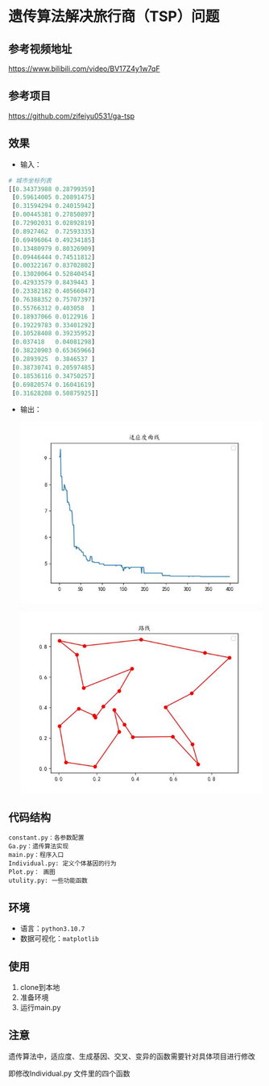 # 遗传算法解决旅行商（TSP）问题
## 参考视频地址
<https://www.bilibili.com/video/BV17Z4y1w7qF>
## 参考项目
<https://github.com/zifeiyu0531/ga-tsp>
## 效果
* 输入：
```python
# 城市坐标列表
[[0.34373988 0.28799359]
 [0.59614005 0.20891475]
 [0.31594294 0.24015942]
 [0.00445381 0.27850897]
 [0.72902031 0.02892819]
 [0.8927462  0.72593335]
 [0.69496064 0.49234185]
 [0.13480979 0.80326909]
 [0.09446444 0.74511812]
 [0.00322167 0.83702802]
 [0.13020064 0.52840454]
 [0.42933579 0.8439443 ]
 [0.23382182 0.40566047]
 [0.76388352 0.75707397]
 [0.55766312 0.403058  ]
 [0.18937066 0.0122916 ]
 [0.19229783 0.33401292]
 [0.10528408 0.39235952]
 [0.037418   0.04081298]
 [0.38220903 0.65365966]
 [0.2893925  0.3846537 ]
 [0.38730741 0.20597485]
 [0.18536116 0.34750257]
 [0.69820574 0.16041619]
 [0.31628208 0.50875925]]
```
* 输出：

    ![avatar](./imgs/fitness.jpg)

    ![avatar](./imgs/plot_tsp.jpg)
## 代码结构
```
constant.py：各参数配置
Ga.py：遗传算法实现
main.py：程序入口
Individual.py: 定义个体基因的行为
Plot.py： 画图
utulity.py: 一些功能函数
```
## 环境
* 语言：`python3.10.7`
* 数据可视化：`matplotlib`
## 使用
1. clone到本地
2. 准备环境
3. 运行main.py

## 注意
遗传算法中，适应度、生成基因、交叉、变异的函数需要针对具体项目进行修改

即修改Individual.py 文件里的四个函数